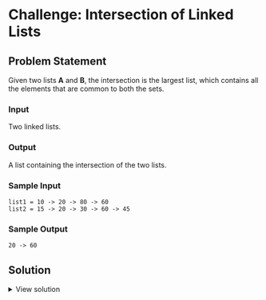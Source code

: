 # Challenge: Intersection of Linked Lists

## Problem Statement

Given two lists **A** and **B**, the intersection is the largest list, which contains all the elements that are common to both the sets.

### Input

Two linked lists.

### Output

A list containing the intersection of the two lists.

### Sample Input

```
list1 = 10 -> 20 -> 80 -> 60
list2 = 15 -> 20 -> 30 -> 60 -> 45
```

### Sample Output

```
20 -> 60
```

## Solution

<details>
<summary>View solution</summary>

```ts
// Time complexity: O(n + m + p)
// n = list1 elements
// m = list2 elements
// p = list1 and list2 common elements
function intersection<T>(
  list1: SinglyLinkedList<T>,
  list2: SinglyLinkedList<T>,
) {
  const newList = new SinglyLinkedList();
  const visited = new Set<T>();
  const commonElements = [];

  let list1Head = list1.head;
  let list2Head = list2.head;

  while (list1Head) {
    visited.add(list1Head.data);
    list1Head = list1Head.next;
  }

  while (list2Head) {
    if (visited.has(list2Head.data)) {
      commonElements.push(list2Head.data);
    }
    list2Head = list2Head.next;
  }

  for (const element of commonElements) {
    newList.insertAtTail(element);
  }

  return newList;
}
```

</details>
